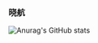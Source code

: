 <!-- ### Hi there 👋 -->

<!--
**zyh940305858/zyh940305858** is a ✨ _special_ ✨ repository because its `README.md` (this file) appears on your GitHub profile.

Here are some ideas to get you started:

- 🔭 I’m currently working on ...
- 🌱 I’m currently learning ...
- 👯 I’m looking to collaborate on ...
- 🤔 I’m looking for help with ...
- 💬 Ask me about ...
- 📫 How to reach me: ...
- 😄 Pronouns: ...
- ⚡ Fun fact: ...
-->
### 晓航
![Anurag's GitHub stats](https://github-readme-stats.vercel.app/api?username=zyh940305858&theme=dark&show_icons=true)
